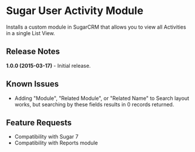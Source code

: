 # Sugar User Activity Module
Installs a custom module in SugarCRM that allows you to view all Activities in a single List View.

## Release Notes
**1.0.0 (2015-03-17)** - Initial release.

## Known Issues
* Adding "Module", "Related Module", or "Related Name" to Search layout works, but searching by these fields results in 0 records returned.

## Feature Requests
* Compatibility with Sugar 7
* Compatibility with Reports module
